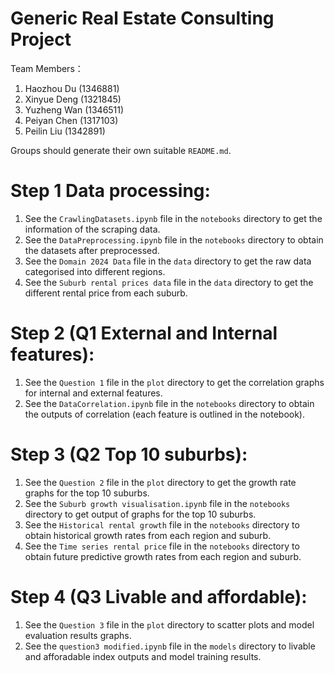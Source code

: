 # Generic Real Estate Consulting Project
Team Members：
1. Haozhou Du (1346881)
2. Xinyue Deng (1321845)
3. Yuzheng Wan (1346511)
4. Peiyan Chen (1317103)
5. Peilin Liu (1342891)

Groups should generate their own suitable `README.md`.

# Step 1 Data processing: 
1. See the `CrawlingDatasets.ipynb` file in the `notebooks` directory to get the information of the scraping data. 
2. See the `DataPreprocessing.ipynb` file in the `notebooks` directory to obtain the datasets after preprocessed.
3. See the `Domain 2024 Data` file in the `data` directory to get the raw data categorised into different regions. 
4. See the `Suburb rental prices data` file in the `data` directory to get the different rental price from each suburb. 

# Step 2 (Q1 External and Internal features):
1. See the `Question 1` file in the `plot` directory to get the correlation graphs for internal and external features.
2. See the `DataCorrelation.ipynb` file in the `notebooks` directory to obtain the outputs of correlation (each feature is outlined in the notebook). 

# Step 3 (Q2 Top 10 suburbs): 
1. See the `Question 2` file in the `plot` directory to get the growth rate graphs for the top 10 suburbs.
2. See the `Suburb growth visualisation.ipynb` file in the `notebooks` directory to get output of graphs for the top 10 suburbs. 
3. See the `Historical rental growth` file in the `notebooks` directory to obtain historical growth rates from each region and suburb. 
4. See the `Time series rental price` file in the `notebooks` directory to obtain future predictive growth rates from each region and suburb. 

# Step 4 (Q3 Livable and affordable):
1. See the `Question 3` file in the `plot` directory to scatter plots and model evaluation results graphs.
2. See the `question3 modified.ipynb` file in the `models` directory to livable and afforadable index outputs and model training results.
